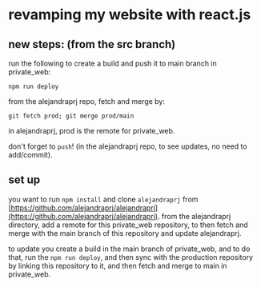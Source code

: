 # revamping my website with react.js

## new steps: (from the src branch)

run the following to create a build and push it to main branch in private_web:

```npm run deploy```

from the alejandraprj repo, fetch and merge by:

```git fetch prod; git merge prod/main```

in alejandraprj, prod is the remote for private_web.

don't forget to ```push```! (in the alejandraprj repo, to see updates, no need to add/commit).

## set up

you want to run ```npm install``` and clone ```alejandraprj``` from [https://github.com/alejandraprj/alejandraprj](https://github.com/alejandraprj/alejandraprj). from the alejandraprj directory, add a remote for this private_web repository, to then fetch and merge with the main branch of this repository and update alejandraprj. 

to update you create a build in the main branch of private_web, and to do that, run the ```npm run deploy```, and then sync with the production repository by linking this repository to it, and then fetch and merge to main in private_web.
